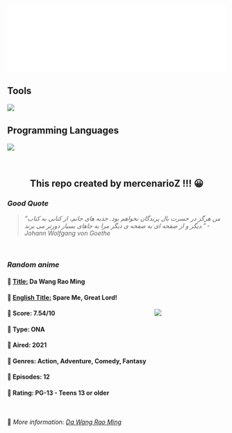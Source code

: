 
<img src="svg/nai.svg" />

<p>
  <h2>Tools</h2>
  <a href="https://skillicons.dev">
    <img src="https://skillicons.dev/icons?i=git,bash,vim,ubuntu,tensorflow,pytorch,docker,raspberrypi" />
  </a>

  <br />

  <h2>Programming Languages</h2>

  <a href="https://skillicons.dev">
    <img src="https://skillicons.dev/icons?i=python,c,cpp" />
  </a>
</p>

<br />

<h2 align="center">This repo created by mercenarioZ !!! 😀</h2>
<h3><i>Good Quote</i></h3>

<blockquote>
<i>
“من هرگز در حسرت بال پرندگان نخواهم بود. جذبه های جانم، از کتابی به کتاب دیگر و از صفحه ای به صفحه ی دیگر مرا به جاهای بسیار دورتر می برند.” - Johann Wolfgang von Goethe
</i>
</blockquote>

<br />

<h3><i>Random anime</i></h3>

<h4>
  <strong>🥭 <u>Title:</u></strong> Da Wang Rao Ming
</h4>

<h4>🌿 <u>English Title:</u> Spare Me, Great Lord!</h4>

<img align="right" width="165" src=https://cdn.myanimelist.net/images/anime/1442/116999.jpg />

<h4>🌱 Score: 7.54/10</h4>

<h4>🌲 Type: ONA</h4>

<h4>🌴 Aired: 2021</h4>

<h4>🌵 Genres: Action, Adventure, Comedy, Fantasy</h4>

<h4>🥑 Episodes: 12</h4>

<h4>🍏 Rating: PG-13 - Teens 13 or older</h4>

<br />

🍂 *More information: [Da Wang Rao Ming](https://myanimelist.net/anime/44406/Da_Wang_Rao_Ming)*
    